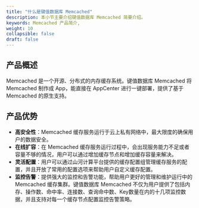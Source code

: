 ```yaml
---
title: "什么是键值数据库 Memcached"
description: 本小节主要介绍键值数据库 Memcached 简要介绍。 
keywords: Memcached 产品简介, 
weight: 10
collapsible: false
draft: false
---
```




## 产品概述

Memcached 是一个开源、分布式的内存缓存系统。键值数据库 Memcached 将 Memcached 制作成 App，能直接在 AppCenter 进行一键部署，提供了基于 Memcached 的原生支持。

## 产品优势

- **高安全性**：Memcached 缓存服务运行于云上私有网络中，最大限度的确保用户的数据安全。
- **在线扩容**：在 Memcached 缓存服务运行过程中，会出现服务能力不足或者容量不够的情况，用户可以通过增加缓存节点和增加缓存容量来解决。
- **灵活配置**：用户可以通过山河计算平台提供的缓存配置组管理缓存服务的配置，并且开放了常用的配置选项来帮助用户自定义缓存配置。
- **监控告警**：提供强大的监控和告警功能，帮助用户更好的管理和维护运行中的 Memcached 缓存集群。键值数据库 Memcached 不仅为用户提供了包括内存、操作数、命中率、连接数、查询命中数、Key数量在内的十几项监控数据，并且支持对每一个缓存节点配置监控告警策略。
